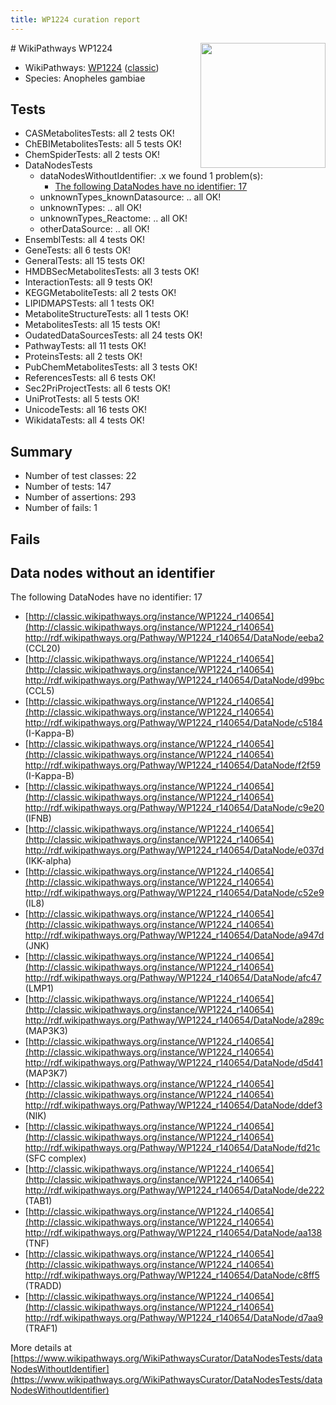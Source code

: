 ```yaml
---
title: WP1224 curation report
---
```


<img style="float: right; width: 200px" src="https://upload.wikimedia.org/wikipedia/commons/thumb/8/83/Wplogo_with_text_500.png/640px-Wplogo_with_text_500.png" />
# WikiPathways WP1224

* WikiPathways: [WP1224](https://wikipathways.org/pathways/WP1224) ([classic](https://classic.wikipathways.org/instance/WP1224))
* Species: Anopheles gambiae
## Tests
* CASMetabolitesTests: all 2 tests OK!
* ChEBIMetabolitesTests: all 5 tests OK!
* ChemSpiderTests: all 2 tests OK!
* DataNodesTests
    * dataNodesWithoutIdentifier: .x we found 1 problem(s):
        * [The following DataNodes have no identifier: 17](#8792c497)
    * unknownTypes_knownDatasource: .. all OK!
    * unknownTypes: .. all OK!
    * unknownTypes_Reactome: .. all OK!
    * otherDataSource: .. all OK!
* EnsemblTests: all 4 tests OK!
* GeneTests: all 6 tests OK!
* GeneralTests: all 15 tests OK!
* HMDBSecMetabolitesTests: all 3 tests OK!
* InteractionTests: all 9 tests OK!
* KEGGMetaboliteTests: all 2 tests OK!
* LIPIDMAPSTests: all 1 tests OK!
* MetaboliteStructureTests: all 1 tests OK!
* MetabolitesTests: all 15 tests OK!
* OudatedDataSourcesTests: all 24 tests OK!
* PathwayTests: all 11 tests OK!
* ProteinsTests: all 2 tests OK!
* PubChemMetabolitesTests: all 3 tests OK!
* ReferencesTests: all 6 tests OK!
* Sec2PriProjectTests: all 6 tests OK!
* UniProtTests: all 5 tests OK!
* UnicodeTests: all 16 tests OK!
* WikidataTests: all 4 tests OK!


## Summary

* Number of test classes: 22
* Number of tests: 147
* Number of assertions: 293
* Number of fails: 1

## Fails

<a name="8792c497" />

## Data nodes without an identifier

The following DataNodes have no identifier: 17

* [http://classic.wikipathways.org/instance/WP1224_r140654](http://classic.wikipathways.org/instance/WP1224_r140654) http://rdf.wikipathways.org/Pathway/WP1224_r140654/DataNode/eeba2 (CCL20)
* [http://classic.wikipathways.org/instance/WP1224_r140654](http://classic.wikipathways.org/instance/WP1224_r140654) http://rdf.wikipathways.org/Pathway/WP1224_r140654/DataNode/d99bc (CCL5)
* [http://classic.wikipathways.org/instance/WP1224_r140654](http://classic.wikipathways.org/instance/WP1224_r140654) http://rdf.wikipathways.org/Pathway/WP1224_r140654/DataNode/c5184 (I-Kappa-B)
* [http://classic.wikipathways.org/instance/WP1224_r140654](http://classic.wikipathways.org/instance/WP1224_r140654) http://rdf.wikipathways.org/Pathway/WP1224_r140654/DataNode/f2f59 (I-Kappa-B)
* [http://classic.wikipathways.org/instance/WP1224_r140654](http://classic.wikipathways.org/instance/WP1224_r140654) http://rdf.wikipathways.org/Pathway/WP1224_r140654/DataNode/c9e20 (IFNB)
* [http://classic.wikipathways.org/instance/WP1224_r140654](http://classic.wikipathways.org/instance/WP1224_r140654) http://rdf.wikipathways.org/Pathway/WP1224_r140654/DataNode/e037d (IKK-alpha)
* [http://classic.wikipathways.org/instance/WP1224_r140654](http://classic.wikipathways.org/instance/WP1224_r140654) http://rdf.wikipathways.org/Pathway/WP1224_r140654/DataNode/c52e9 (IL8)
* [http://classic.wikipathways.org/instance/WP1224_r140654](http://classic.wikipathways.org/instance/WP1224_r140654) http://rdf.wikipathways.org/Pathway/WP1224_r140654/DataNode/a947d (JNK)
* [http://classic.wikipathways.org/instance/WP1224_r140654](http://classic.wikipathways.org/instance/WP1224_r140654) http://rdf.wikipathways.org/Pathway/WP1224_r140654/DataNode/afc47 (LMP1)
* [http://classic.wikipathways.org/instance/WP1224_r140654](http://classic.wikipathways.org/instance/WP1224_r140654) http://rdf.wikipathways.org/Pathway/WP1224_r140654/DataNode/a289c (MAP3K3)
* [http://classic.wikipathways.org/instance/WP1224_r140654](http://classic.wikipathways.org/instance/WP1224_r140654) http://rdf.wikipathways.org/Pathway/WP1224_r140654/DataNode/d5d41 (MAP3K7)
* [http://classic.wikipathways.org/instance/WP1224_r140654](http://classic.wikipathways.org/instance/WP1224_r140654) http://rdf.wikipathways.org/Pathway/WP1224_r140654/DataNode/ddef3 (NIK)
* [http://classic.wikipathways.org/instance/WP1224_r140654](http://classic.wikipathways.org/instance/WP1224_r140654) http://rdf.wikipathways.org/Pathway/WP1224_r140654/DataNode/fd21c (SFC complex)
* [http://classic.wikipathways.org/instance/WP1224_r140654](http://classic.wikipathways.org/instance/WP1224_r140654) http://rdf.wikipathways.org/Pathway/WP1224_r140654/DataNode/de222 (TAB1)
* [http://classic.wikipathways.org/instance/WP1224_r140654](http://classic.wikipathways.org/instance/WP1224_r140654) http://rdf.wikipathways.org/Pathway/WP1224_r140654/DataNode/aa138 (TNF)
* [http://classic.wikipathways.org/instance/WP1224_r140654](http://classic.wikipathways.org/instance/WP1224_r140654) http://rdf.wikipathways.org/Pathway/WP1224_r140654/DataNode/c8ff5 (TRADD)
* [http://classic.wikipathways.org/instance/WP1224_r140654](http://classic.wikipathways.org/instance/WP1224_r140654) http://rdf.wikipathways.org/Pathway/WP1224_r140654/DataNode/d7aa9 (TRAF1)


More details at [https://www.wikipathways.org/WikiPathwaysCurator/DataNodesTests/dataNodesWithoutIdentifier](https://www.wikipathways.org/WikiPathwaysCurator/DataNodesTests/dataNodesWithoutIdentifier)

